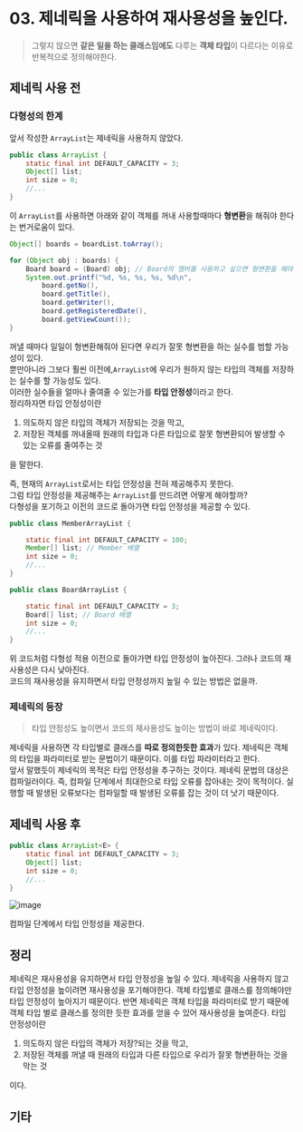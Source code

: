 # 03. 제네릭을 사용하여 재사용성을 높인다.
> 그렇지 않으면 **같은 일을 하는 클래스임에도** 다루는 **객체 타입**이 다르다는 이유로 반복적으로 정의해야한다.

## 제네릭 사용 전
### 다형성의 한계
앞서 작성한 `ArrayList`는 제네릭을 사용하지 않았다.  
```java
public class ArrayList {
    static final int DEFAULT_CAPACITY = 3;
    Object[] list;
    int size = 0;
    //...
}
```
이 `ArrayList`를 사용하면 아래와 같이 객체를 꺼내 사용할때마다 **형변환**을 해줘야 한다는 번거로움이 있다.
```java
Object[] boards = boardList.toArray();

for (Object obj : boards) {
    Board board = (Board) obj; // Board의 멤버를 사용하고 싶으면 형변환을 해야 한다.
    System.out.printf("%d, %s, %s, %s, %d\n",
        board.getNo(),
        board.getTitle(),
        board.getWriter(),
        board.getRegisteredDate(),
        board.getViewCount());
}
```
꺼낼 때마다 일일이 형변환해줘야 된다면 우리가 잘못 형변환을 하는 실수를 범할 가능성이 있다.  
뿐만아니라 그보다 훨씬 이전에,`ArrayList`에 우리가 원하지 않는 타입의 객체를 저장하는 실수를 할 가능성도 있다.      
이러한 실수들을 얼마나 줄여줄 수 있는가를 **타입 안정성**이라고 한다.  
정리하자면 타입 안정성이란  
1. 의도하지 않은 타입의 객체가 저장되는 것을 막고,
2. 저장된 객체를 꺼내올때 원래의 타입과 다른 타입으로 잘못 형변환되어 발생할 수 있는 오류를 줄여주는 것  

을 말한다.  

즉, 현재의 `ArrayList`로서는 타입 안정성을 전혀 제공해주지 못한다.  
그럼 타입 안정성을 제공해주는 `ArrayList`를 만드려면 어떻게 해야할까?  
다형성을 포기하고 이전의 코드로 돌아가면 타입 안정성을 제공할 수 있다.  
```java
public class MemberArrayList {

    static final int DEFAULT_CAPACITY = 100;
    Member[] list; // Member 배열
    int size = 0;
    //...
}
```
```java
public class BoardArrayList {

    static final int DEFAULT_CAPACITY = 3;
    Board[] list; // Board 배열
    int size = 0;
    //...
}
```
위 코드처럼 다형성 적용 이전으로 돌아가면 타입 안정성이 높아진다. 그러나 코드의 재사용성은 다시 낮아진다.    
코드의 재사용성을 유지하면서 타입 안정성까지 높일 수 있는 방법은 없을까.

### 제네릭의 등장
> 타입 안정성도 높이면서 코드의 재사용성도 높이는 방법이 바로 제네릭이다.  

제네릭을 사용하면 각 타입별로 클래스를 **따로 정의한듯한 효과**가 있다. 제네릭은 객체의 타입을 파라미터로 받는 문법이기 때문이다. 이를 타입 파라미터라고 한다.  
앞서 말했듯이 제네릭의 목적은 타입 안정성을 추구하는 것이다. 제네릭 문법의 대상은 컴파일러이다. 즉, 컴파일 단계에서 최대한으로 타입 오류를 잡아내는 것이 목적이다. 실행할 때 발생된 오류보다는 컴파일할 때 발생된 오류를 잡는 것이 더 낫기 때문이다.

## 제네릭 사용 후
```java
public class ArrayList<E> {
    static final int DEFAULT_CAPACITY = 3;
    Object[] list;
    int size = 0;
    //...
}
```
![image](https://user-images.githubusercontent.com/68311318/148567542-ee6258c3-b735-4f61-9f38-cd6e784c38ff.png)  

컴파일 단계에서 타입 안정성을 제공한다.  

## 정리
제네릭은 재사용성을 유지하면서 타입 안정성을 높일 수 있다. 제네릭을 사용하지 않고 타입 안정성을 높이려면 재사용성을 포기해야한다. 객체 타입별로 클래스를 정의해야만 타입 안정성이 높아지기 때문이다. 반면 제네릭은 객체 타입을 파라미터로 받기 때문에 객체 타입 별로 클래스를 정의한 듯한 효과를 얻을 수 있어 재사용성을 높여준다.
타입 안정성이란 
1. 의도하지 않은 타입의 객체가 저장?되는 것을 막고,
2. 저장된 객체를 꺼낼 때 원래의 타입과 다른 타입으로 우리가 잘못 형변환하는 것을 막는 것

이다. 

## 기타
